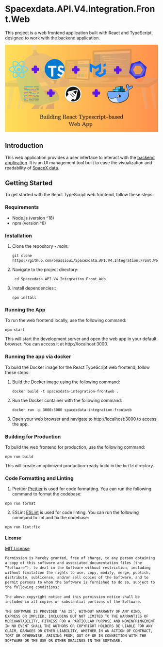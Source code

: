 # Spacexdata.API.V4.Integration.Front.Web

This project is a web frontend application built with React and TypeScript, designed to work with the backend application.

<div style="text-align:center">
    <img alt="Project banner" src="./documentation/banner.png" />
</div>

## Introduction

This web application provides a user interface to interact with the [backend application](https://github.com/bmassioui/Spacexdata.API.V4.Integration.ApiGateway). It is an UI management tool built to ease the visualization and readability of [SpaceX data](https://github.com/r-spacex/SpaceX-API/tree/master/docs#rspacex-api-docs).

## Getting Started

To get started with the React TypeScript web frontend, follow these steps:

### Requirements

- Node.js (version ^18)
- npm (version ^8)

### Installation

1. Clone the repository - _main_:

   ```shell
   git clone https://github.com/bmassioui/Spacexdata.API.V4.Integration.Front.Web
   ```

2. Navigate to the project directory:

   ```shell
    cd Spacexdata.API.V4.Integration.Front.Web
   ```

3. Install dependencies::
   ```shell
   npm install
   ```

### Running the App

To run the web frontend locally, use the following command:

```shell
npm start
```

This will start the development server and open the web app in your default browser. You can access it at http://localhost:3000.

### Running the app via docker

To build the Docker image for the React TypeScript web frontend, follow these steps:

1. Build the Docker image using the following command:

   ```shell
   docker build -t spacexdata-integration-frontweb .
   ```

2. Run the Docker container with the following command:

   ```shell
   docker run -p 3000:3000 spacexdata-integration-frontweb
   ```

3. Open your web browser and navigate to http://localhost:3000 to access the app.

### Building for Production

To build the web frontend for production, use the following command:

```shell
npm run build
```

This will create an optimized production-ready build in the `build` directory.

### Code Formatting and Linting

1. Prettier
   [Prettier](https://prettier.io/) is used for code formatting. You can run the following command to format the codebase:

```shell
npm run format
```

2. ESLint
   [ESLint](https://eslint.org/) is used for code linting. You can run the following command to lint and fix the codebase:

```shell
npm run lint:fix
```

#### License

[MIT License](https://opensource.org/license/mit/)

```
Permission is hereby granted, free of charge, to any person obtaining a copy of this software and associated documentation files (the “Software”), to deal in the Software without restriction, including without limitation the rights to use, copy, modify, merge, publish, distribute, sublicense, and/or sell copies of the Software, and to permit persons to whom the Software is furnished to do so, subject to the following conditions:

The above copyright notice and this permission notice shall be included in all copies or substantial portions of the Software.

THE SOFTWARE IS PROVIDED “AS IS”, WITHOUT WARRANTY OF ANY KIND, EXPRESS OR IMPLIED, INCLUDING BUT NOT LIMITED TO THE WARRANTIES OF MERCHANTABILITY, FITNESS FOR A PARTICULAR PURPOSE AND NONINFRINGEMENT. IN NO EVENT SHALL THE AUTHORS OR COPYRIGHT HOLDERS BE LIABLE FOR ANY CLAIM, DAMAGES OR OTHER LIABILITY, WHETHER IN AN ACTION OF CONTRACT, TORT OR OTHERWISE, ARISING FROM, OUT OF OR IN CONNECTION WITH THE SOFTWARE OR THE USE OR OTHER DEALINGS IN THE SOFTWARE.
```
